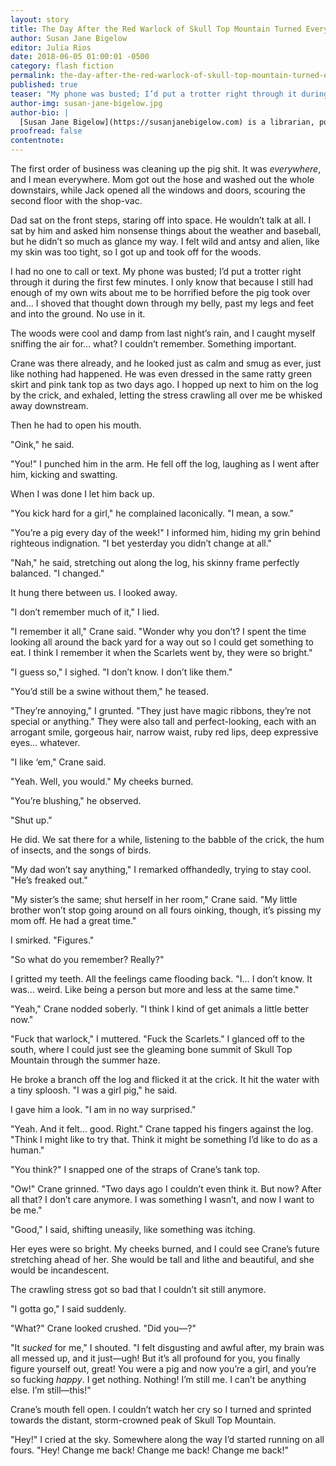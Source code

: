 ```yaml
---
layout: story
title: The Day After the Red Warlock of Skull Top Mountain Turned Everyone in Beane County into Pigs
author: Susan Jane Bigelow
editor: Julia Rios
date: 2018-06-05 01:00:01 -0500
category: flash fiction
permalink: the-day-after-the-red-warlock-of-skull-top-mountain-turned-everyone-in-beane-county-into-pigs
published: true
teaser: "My phone was busted; I’d put a trotter right through it during the first few minutes."
author-img: susan-jane-bigelow.jpg
author-bio: |
  [Susan Jane Bigelow](https://susanjanebigelow.com) is a librarian, political columnist, and writer from Connecticut. Her Extrahumans series is published by Book Smugglers Publishing, and she is the author of numerous works of short fiction. She has way too many cats.
proofread: false
contentnote:
---
```


The first order of business was cleaning up the pig shit. It was _everywhere_, and I mean everywhere. Mom got out the hose and washed out the whole downstairs, while Jack opened all the windows and doors, scouring the second floor with the shop-vac.

Dad sat on the front steps, staring off into space. He wouldn’t talk at all. I sat by him and asked him nonsense things about the weather and baseball, but he didn’t so much as glance my way. I felt wild and antsy and alien, like my skin was too tight, so I got up and took off for the woods.

I had no one to call or text. My phone was busted; I’d put a trotter right through it during the first few minutes. I only know that because I still had enough of my own wits about me to be horrified before the pig took over and…
I shoved that thought down through my belly, past my legs and feet and into the ground. No use in it.

The woods were cool and damp from last night’s rain, and I caught myself sniffing the air for… what? I couldn’t remember. Something important.

Crane was there already, and he looked just as calm and smug as ever, just like nothing had happened. He was even dressed in the same ratty green skirt and pink tank top as two days ago. I hopped up next to him on the log by the crick, and exhaled, letting the stress crawling all over me be whisked away downstream.

Then he had to open his mouth.

"Oink," he said.

"You!" I punched him in the arm. He fell off the log, laughing as I went after him, kicking and swatting.

When I was done I let him back up.

"You kick hard for a girl," he complained laconically. "I mean, a sow."

"You’re a pig every day of the week!" I informed him, hiding my grin behind righteous indignation. "I bet yesterday you didn’t change at all."

"Nah," he said, stretching out along the log, his skinny frame perfectly balanced. "I changed."

It hung there between us. I looked away.

"I don’t remember much of it," I lied.

"I remember it all," Crane said. "Wonder why you don’t? I spent the time looking all around the back yard for a way out so I could get something to eat. I think I remember it when the Scarlets went by, they were so bright."

"I guess so," I sighed. "I don’t know. I don’t like them."

"You’d still be a swine without them," he teased.

"They’re annoying," I grunted. "They just have magic ribbons, they’re not special or anything." They were also tall and perfect-looking, each with an arrogant smile, gorgeous hair, narrow waist, ruby red lips, deep expressive eyes… whatever.

"I like ‘em," Crane said.

"Yeah. Well, you would." My cheeks burned.

"You’re blushing," he observed.

"Shut up."

He did. We sat there for a while, listening to the babble of the crick, the hum of insects, and the songs of birds.

"My dad won’t say anything," I remarked offhandedly, trying to stay cool. "He’s freaked out."

"My sister’s the same; shut herself in her room," Crane said. "My little brother won’t stop going around on all fours oinking, though, it’s pissing my mom off. He had a great time."

I smirked. "Figures."

"So what do you remember? Really?"

I gritted my teeth. All the feelings came flooding back. "I… I don’t know. It was… weird. Like being a person but more and less at the same time."

"Yeah," Crane nodded soberly. "I think I kind of get animals a little better now."

"Fuck that warlock," I muttered. "Fuck the Scarlets." I glanced off to the south, where I could just see the gleaming bone summit of Skull Top Mountain through the summer haze.

He broke a branch off the log and flicked it at the crick. It hit the water with a tiny sploosh. "I was a girl pig," he said.

I gave him a look. "I am in no way surprised."

"Yeah. And it felt… good. Right." Crane tapped his fingers against the log. "Think I might like to try that. Think it might be something I’d like to do as a human."

"You think?" I snapped one of the straps of Crane’s tank top.

"Ow!" Crane grinned. "Two days ago I couldn’t even think it. But now? After all that? I don’t care anymore. I was something I wasn’t, and now I want to be me."

"Good," I said, shifting uneasily, like something was itching.

Her eyes were so bright. My cheeks burned, and I could see Crane’s future stretching ahead of her. She would be tall and lithe and beautiful, and she would be incandescent.

The crawling stress got so bad that I couldn’t sit still anymore.

"I gotta go," I said suddenly.

"What?" Crane looked crushed. "Did you—?"

"It _sucked_ for me," I shouted. "I felt disgusting and awful after, my brain was all messed up, and it just—ugh! But it’s all profound for you, you finally figure yourself out, great! You were a pig and now you’re a girl, and you’re so fucking _happy_. I get nothing. Nothing! I’m still me. I can’t be anything else. I’m still—this!"

Crane’s mouth fell open. I couldn’t watch her cry so I turned and sprinted towards the distant, storm-crowned peak of Skull Top Mountain.

"Hey!" I cried at the sky. Somewhere along the way I’d started running on all fours. "Hey! Change me back! Change me back! Change me back!"
